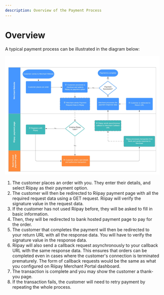 ```yaml
---
description: Overview of the Payment Process
---
```


# Overview

A typical payment process can be illustrated in the diagram below:

![](.gitbook/assets/dadada.jpg)

1. The customer places an order with you. They enter their details, and select Riipay as their payment option.
2. The customer will then be redirected to Riipay payment page with all the required request data using a GET request. Riipay will verify the signature value in the request data.
3. If the customer has not used Riipay before, they will be asked to fill in basic information.
4. Then, they will be redirected to bank hosted payment page to pay for the order.
5. The customer that completes the payment will then be redirected to your return URL with all the response data. You will have to verify the signature value in the response data.
6. Riipay will also send a callback request asynchronously to your callback URL with the same response data. This ensures that orders can be completed even in cases where the customer's connection is terminated prematurely. The form of callback requests would be the same as what you configured on Riipay Merchant Portal dashboard.
7. The transaction is complete and you may show the customer a thank-you page.
8. If the transaction fails, the customer will need to retry payment by repeating the whole process.



